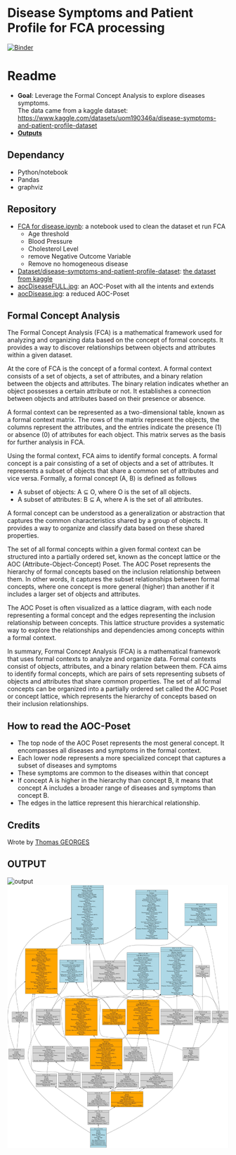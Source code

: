 # Disease Symptoms and Patient Profile for FCA processing  

[![Binder](https://mybinder.org/badge_logo.svg)](https://mybinder.org/v2/gh/Hyrlos/Disease-Symptoms-and-Patient-Profile-Processing/HEAD?labpath=FCA%20for%20disease.ipynb)

# Readme
- **Goal**: Leverage the Formal Concept Analysis to explore diseases symptoms.  
The data came from a kaggle dataset: https://www.kaggle.com/datasets/uom190346a/disease-symptoms-and-patient-profile-dataset  
- [**Outputs**](https://github.com/Hyrlos/Disease-Symptoms-and-Patient-Profile-Processing/edit/master/readme.md#output)

## Dependancy
- Python/notebook
- Pandas
- graphviz

## Repository  
- [FCA for disease.ipynb](https://github.com/Hyrlos/Disease-Symptoms-and-Patient-Profile-Processing/blob/master/FCA%20for%20disease.ipynb): a notebook used to clean the dataset et run FCA  
   - Age threshold  
   - Blood Pressure  
   - Cholesterol Level  
   - remove Negative Outcome Variable  
   - Remove no homogeneous disease  
- [Dataset/disease-symptoms-and-patient-profile-dataset](https://github.com/Hyrlos/Disease-Symptoms-and-Patient-Profile-Processing/blob/master/dataset/Disease_symptom_and_patient_profile_dataset.csv): [the dataset from kaggle](https://www.kaggle.com/datasets/uom190346a/disease-symptoms-and-patient-profile-dataset) 
- [aocDiseaseFULL.jpg](https://github.com/Hyrlos/Disease-Symptoms-and-Patient-Profile-Processing/blob/master/output/aocDiseaseFULL.dot.jpg): an AOC-Poset with all the intents and extends  
- [aocDisease.jpg](https://github.com/Hyrlos/Disease-Symptoms-and-Patient-Profile-Processing/blob/master/output/aocDisease.dot.jpg): a reduced AOC-Poset  
  
## Formal Concept Analysis 

The Formal Concept Analysis (FCA) is a mathematical framework used for analyzing and organizing data based on the concept of formal concepts. It provides a way to discover relationships between objects and attributes within a given dataset.   
  
At the core of FCA is the concept of a formal context. A formal context consists of a set of objects, a set of attributes, and a binary relation between the objects and attributes. The binary relation indicates whether an object possesses a certain attribute or not. It establishes a connection between objects and attributes based on their presence or absence.  
  
A formal context can be represented as a two-dimensional table, known as a formal context matrix. The rows of the matrix represent the objects, the columns represent the attributes, and the entries indicate the presence (1) or absence (0) of attributes for each object. This matrix serves as the basis for further analysis in FCA.  
  
Using the formal context, FCA aims to identify formal concepts. A formal concept is a pair consisting of a set of objects and a set of attributes. It represents a subset of objects that share a common set of attributes and vice versa. Formally, a formal concept (A, B) is defined as follows  
  
- A subset of objects: A ⊆ O, where O is the set of all objects.  
- A subset of attributes: B ⊆ A, where A is the set of all attributes.  
  
A formal concept can be understood as a generalization or abstraction that captures the common characteristics shared by a group of objects. It provides a way to organize and classify data based on these shared properties.  
  
The set of all formal concepts within a given formal context can be structured into a partially ordered set, known as the concept lattice or the AOC (Attribute-Object-Concept) Poset. The AOC Poset represents the hierarchy of formal concepts based on the inclusion relationship between them. In other words, it captures the subset relationships between formal concepts, where one concept is more general (higher) than another if it includes a larger set of objects and attributes.  
  
The AOC Poset is often visualized as a lattice diagram, with each node representing a formal concept and the edges representing the inclusion relationship between concepts. This lattice structure provides a systematic way to explore the relationships and dependencies among concepts within a formal context.  
  
In summary, Formal Concept Analysis (FCA) is a mathematical framework that uses formal contexts to analyze and organize data. Formal contexts consist of objects, attributes, and a binary relation between them. FCA aims to identify formal concepts, which are pairs of sets representing subsets of objects and attributes that share common properties. The set of all formal concepts can be organized into a partially ordered set called the AOC Poset or concept lattice, which represents the hierarchy of concepts based on their inclusion relationships.  
  
## How to read the AOC-Poset 

- The top node of the AOC Poset represents the most general concept. It encompasses all diseases and symptoms in the formal context.  
- Each lower node represents a more specialized concept that captures a subset of diseases and symptoms  
- These symptoms are common to the diseases within that concept  
- If concept A is higher in the hierarchy than concept B, it means that concept A includes a broader range of diseases and symptoms than concept B.   
- The edges in the lattice represent this hierarchical relationship.  

## Credits

Wrote by [Thomas GEORGES](https://hyrlos.github.io/)  



## OUTPUT  

![output](https://github.com/Hyrlos/Disease-Symptoms-and-Patient-Profile-Processing/blob/master/aocDiseaseFULL.jpg)  
![output](https://github.com/Hyrlos/Disease-Symptoms-and-Patient-Profile-Processing/blob/master/aocDisease.jpg)  

